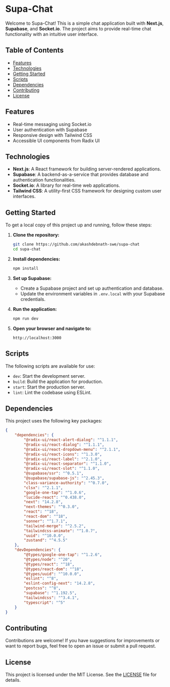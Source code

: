 # Supa-Chat

Welcome to Supa-Chat! This is a simple chat application built with **Next.js**, **Supabase**, and **Socket.io**. The project aims to provide real-time chat functionality with an intuitive user interface.

## Table of Contents

-   [Features](#features)
-   [Technologies](#technologies)
-   [Getting Started](#getting-started)
-   [Scripts](#scripts)
-   [Dependencies](#dependencies)
-   [Contributing](#contributing)
-   [License](#license)

## Features

-   Real-time messaging using Socket.io
-   User authentication with Supabase
-   Responsive design with Tailwind CSS
-   Accessible UI components from Radix UI

## Technologies

-   **Next.js**: A React framework for building server-rendered applications.
-   **Supabase**: A backend-as-a-service that provides database and authentication functionalities.
-   **Socket.io**: A library for real-time web applications.
-   **Tailwind CSS**: A utility-first CSS framework for designing custom user interfaces.

## Getting Started

To get a local copy of this project up and running, follow these steps:

1. **Clone the repository:**

    ```bash
    git clone https://github.com/akashdebnath-swe/supa-chat
    cd supa-chat
    ```

2. **Install dependencies:**

    ```bash
    npm install
    ```

3. **Set up Supabase:**

    - Create a Supabase project and set up authentication and database.
    - Update the environment variables in `.env.local` with your Supabase credentials.

4. **Run the application:**

    ```bash
    npm run dev
    ```

5. **Open your browser and navigate to:**
    ```
    http://localhost:3000
    ```

## Scripts

The following scripts are available for use:

-   `dev`: Start the development server.
-   `build`: Build the application for production.
-   `start`: Start the production server.
-   `lint`: Lint the codebase using ESLint.

## Dependencies

This project uses the following key packages:

```json
{
    "dependencies": {
        "@radix-ui/react-alert-dialog": "^1.1.1",
        "@radix-ui/react-dialog": "^1.1.1",
        "@radix-ui/react-dropdown-menu": "^2.1.1",
        "@radix-ui/react-icons": "^1.3.0",
        "@radix-ui/react-label": "^2.1.0",
        "@radix-ui/react-separator": "^1.1.0",
        "@radix-ui/react-slot": "^1.1.0",
        "@supabase/ssr": "^0.5.1",
        "@supabase/supabase-js": "^2.45.3",
        "class-variance-authority": "^0.7.0",
        "clsx": "^2.1.1",
        "google-one-tap": "^1.0.6",
        "lucide-react": "^0.438.0",
        "next": "14.2.8",
        "next-themes": "^0.3.0",
        "react": "^18",
        "react-dom": "^18",
        "sonner": "^1.7.1",
        "tailwind-merge": "^2.5.2",
        "tailwindcss-animate": "^1.0.7",
        "uuid": "^10.0.0",
        "zustand": "^4.5.5"
    },
    "devDependencies": {
        "@types/google-one-tap": "^1.2.6",
        "@types/node": "^20",
        "@types/react": "^18",
        "@types/react-dom": "^18",
        "@types/uuid": "^10.0.0",
        "eslint": "^8",
        "eslint-config-next": "14.2.8",
        "postcss": "^8",
        "supabase": "^1.192.5",
        "tailwindcss": "^3.4.1",
        "typescript": "^5"
    }
}
```

## Contributing

Contributions are welcome! If you have suggestions for improvements or want to report bugs, feel free to open an issue or submit a pull request.

## License

This project is licensed under the MIT License. See the [LICENSE](LICENSE) file for details.
